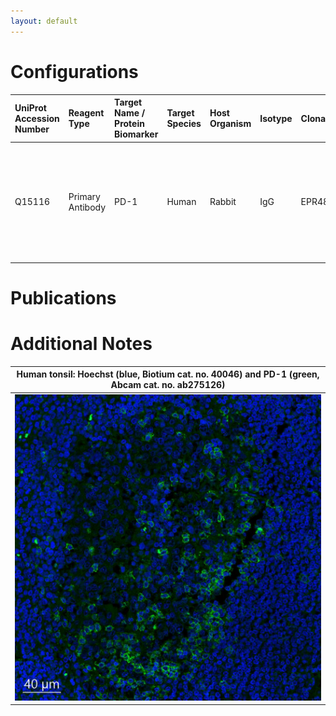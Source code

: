 ```yaml
---
layout: default
---
```


# Configurations

| UniProt Accession Number   | Reagent Type     | Target Name / Protein Biomarker   | Target Species   | Host Organism   | Isotype   | Clonality   | Vendor   | Catalog Number   | Conjugate   | RRID       | Availability   | Method                 | Tissue Preservation   | Target Tissue   | Tissue State   | Detergent         | Antigen Retrieval Conditions                                                               | Dye Inactivation Conditions   | Recommend   | Agree                                                        | Disagree   | Contributor                                                  | Notes   |
|:---------------------------|:-----------------|:----------------------------------|:-----------------|:----------------|:----------|:------------|:---------|:-----------------|:------------|:-----------|:---------------|:-----------------------|:----------------------|:----------------|:---------------|:------------------|:-------------------------------------------------------------------------------------------|:------------------------------|:------------|:-------------------------------------------------------------|:-----------|:-------------------------------------------------------------|:--------|
| Q15116                     | Primary Antibody | PD-1                              | Human            | Rabbit          | IgG       | EPR4877(2)  | Abcam    | ab275126         | AF555       | AB_2728811 | Stock          | Multiplexed 2D Imaging | FFPE                  | Tonsil          | NA             | 0.3% Triton-X-100 | pH 6 for 30 minutes ER1 (AR9961) and pH 9 for 30 minutes ER2 (AR9640) using the Leica Bond | NA                            | Yes         | [0009-0006-9784-2694](https://orcid.org/0009-0006-9784-2694) | NA         | [0009-0006-9784-2694](https://orcid.org/0009-0006-9784-2694) |         |

# Publications



# Additional Notes

<a name="notes"></a>


| Human tonsil: Hoechst (blue, Biotium cat. no. 40046) and PD-1 (green, Abcam cat. no. ab275126) |
|:-------:|
| ![](Human_Tonsil_FFPE_Hoechst_blue_PD1_green.jpg) |
